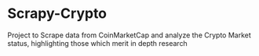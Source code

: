 # Scrapy-Crypto
Project to Scrape data from CoinMarketCap and analyze the Crypto Market status, highlighting those which merit in depth research
